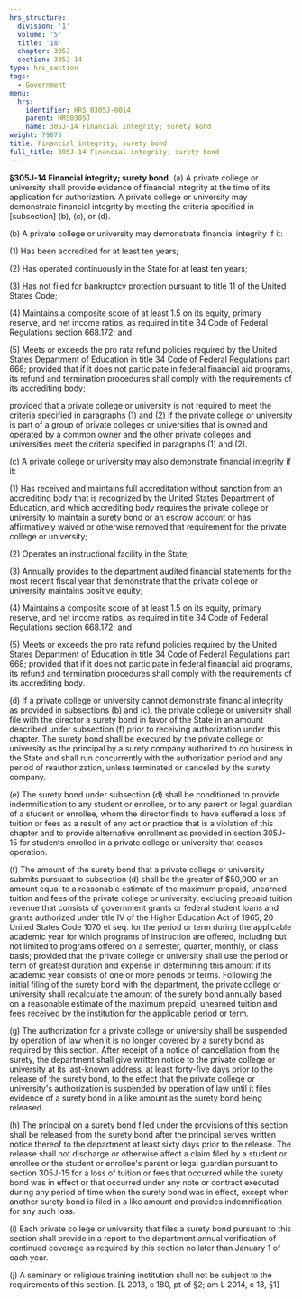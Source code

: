 ```yaml
---
hrs_structure:
  division: '1'
  volume: '5'
  title: '18'
  chapter: 305J
  section: 305J-14
type: hrs_section
tags:
  - Government
menu:
  hrs:
    identifier: HRS_0305J-0014
    parent: HRS0305J
    name: 305J-14 Financial integrity; surety bond
weight: 79075
title: Financial integrity; surety bond
full_title: 305J-14 Financial integrity; surety bond
---
```

**§305J-14 Financial integrity; surety bond.** (a) A private college or university shall provide evidence of financial integrity at the time of its application for authorization. A private college or university may demonstrate financial integrity by meeting the criteria specified in [subsection] (b), (c), or (d).

(b) A private college or university may demonstrate financial integrity if it:

(1) Has been accredited for at least ten years;

(2) Has operated continuously in the State for at least ten years;

(3) Has not filed for bankruptcy protection pursuant to title 11 of the United States Code;

(4) Maintains a composite score of at least 1.5 on its equity, primary reserve, and net income ratios, as required in title 34 Code of Federal Regulations section 668.172; and

(5) Meets or exceeds the pro rata refund policies required by the United States Department of Education in title 34 Code of Federal Regulations part 668; provided that if it does not participate in federal financial aid programs, its refund and termination procedures shall comply with the requirements of its accrediting body;

provided that a private college or university is not required to meet the criteria specified in paragraphs (1) and (2) if the private college or university is part of a group of private colleges or universities that is owned and operated by a common owner and the other private colleges and universities meet the criteria specified in paragraphs (1) and (2).

(c) A private college or university may also demonstrate financial integrity if it:

(1) Has received and maintains full accreditation without sanction from an accrediting body that is recognized by the United States Department of Education, and which accrediting body requires the private college or university to maintain a surety bond or an escrow account or has affirmatively waived or otherwise removed that requirement for the private college or university;

(2) Operates an instructional facility in the State;

(3) Annually provides to the department audited financial statements for the most recent fiscal year that demonstrate that the private college or university maintains positive equity;

(4) Maintains a composite score of at least 1.5 on its equity, primary reserve, and net income ratios, as required in title 34 Code of Federal Regulations section 668.172; and

(5) Meets or exceeds the pro rata refund policies required by the United States Department of Education in title 34 Code of Federal Regulations part 668; provided that if it does not participate in federal financial aid programs, its refund and termination procedures shall comply with the requirements of its accrediting body.

(d) If a private college or university cannot demonstrate financial integrity as provided in subsections (b) and (c), the private college or university shall file with the director a surety bond in favor of the State in an amount described under subsection (f) prior to receiving authorization under this chapter. The surety bond shall be executed by the private college or university as the principal by a surety company authorized to do business in the State and shall run concurrently with the authorization period and any period of reauthorization, unless terminated or canceled by the surety company.

(e) The surety bond under subsection (d) shall be conditioned to provide indemnification to any student or enrollee, or to any parent or legal guardian of a student or enrollee, whom the director finds to have suffered a loss of tuition or fees as a result of any act or practice that is a violation of this chapter and to provide alternative enrollment as provided in section 305J-15 for students enrolled in a private college or university that ceases operation.

(f) The amount of the surety bond that a private college or university submits pursuant to subsection (d) shall be the greater of $50,000 or an amount equal to a reasonable estimate of the maximum prepaid, unearned tuition and fees of the private college or university, excluding prepaid tuition revenue that consists of government grants or federal student loans and grants authorized under title IV of the Higher Education Act of 1965, 20 United States Code 1070 et seq. for the period or term during the applicable academic year for which programs of instruction are offered, including but not limited to programs offered on a semester, quarter, monthly, or class basis; provided that the private college or university shall use the period or term of greatest duration and expense in determining this amount if its academic year consists of one or more periods or terms. Following the initial filing of the surety bond with the department, the private college or university shall recalculate the amount of the surety bond annually based on a reasonable estimate of the maximum prepaid, unearned tuition and fees received by the institution for the applicable period or term.

(g) The authorization for a private college or university shall be suspended by operation of law when it is no longer covered by a surety bond as required by this section. After receipt of a notice of cancellation from the surety, the department shall give written notice to the private college or university at its last-known address, at least forty-five days prior to the release of the surety bond, to the effect that the private college or university's authorization is suspended by operation of law until it files evidence of a surety bond in a like amount as the surety bond being released.

(h) The principal on a surety bond filed under the provisions of this section shall be released from the surety bond after the principal serves written notice thereof to the department at least sixty days prior to the release. The release shall not discharge or otherwise affect a claim filed by a student or enrollee or the student or enrollee's parent or legal guardian pursuant to section 305J-15 for a loss of tuition or fees that occurred while the surety bond was in effect or that occurred under any note or contract executed during any period of time when the surety bond was in effect, except when another surety bond is filed in a like amount and provides indemnification for any such loss.

(i) Each private college or university that files a surety bond pursuant to this section shall provide in a report to the department annual verification of continued coverage as required by this section no later than January 1 of each year.

(j) A seminary or religious training institution shall not be subject to the requirements of this section. [L 2013, c 180, pt of §2; am L 2014, c 13, §1]